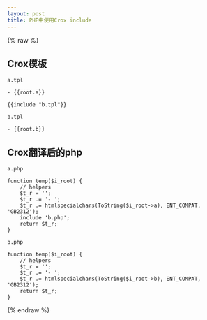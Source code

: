 ```yaml
---
layout: post
title: PHP中使用Crox include
---
```


{% raw %}

## Crox模板
`a.tpl`

```
- {{root.a}}

{{include "b.tpl"}}
```

`b.tpl`

```
- {{root.b}}
```

## Crox翻译后的php

`a.php`

```
function temp($i_root) {
    // helpers
    $t_r = '';
    $t_r .= '- ';
    $t_r .= htmlspecialchars(ToString($i_root->a), ENT_COMPAT, 'GB2312');
    include 'b.php';
    return $t_r;
}
```

`b.php`

```
function temp($i_root) {
    // helpers
    $t_r = '';
    $t_r .= '- ';
    $t_r .= htmlspecialchars(ToString($i_root->b), ENT_COMPAT, 'GB2312');
    return $t_r;
}
```

{% endraw %}

